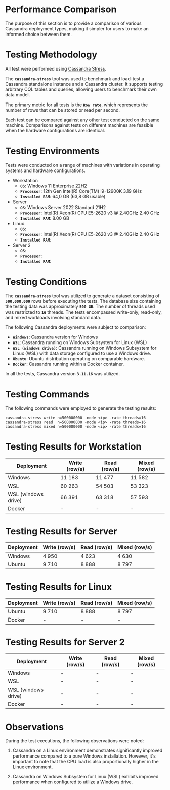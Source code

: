 # Performance Comparison

The purpose of this section is to provide a comparison of various Cassandra deployment types, making it simpler for users to make an informed choice between them.

# Testing Methodology

All test were performed using [Cassandra Stress](https://cassandra.apache.org/doc/stable/cassandra/tools/cassandra_stress.html).

The **`cassandra-stress`** tool was used to benchmark and load-test a Cassandra standalone instance and a Cassandra cluster. It supports testing arbitrary CQL tables and queries, allowing users to benchmark their own data model.

The primary metric for all tests is the **`Row rate`**, which represents the number of rows that can be stored or read per second.

Each test can be compared against any other test conducted on the same machine. Comparisons against tests on different machines are feasible when the hardware configurations are identical.

# Testing Environments

Tests were conducted on a range of machines with variations in operating systems and hardware configurations.

* Workstation
    - **`OS`**: Windows 11 Enterprise 22H2
    - **`Processor`**: 12th Gen Intel(R) Core(TM) i9-12900K   3.19 GHz
    - **`Installed RAM`**: 64,0 GB (63,8 GB usable)
* Server
    - **`OS`**: Windows Server 2022 Standard 21H2
    - **`Processor`**: Intel(R) Xeon(R) CPU E5-2620 v3 @ 2.40GHz   2.40 GHz
    - **`Installed RAM`**: 8.00 GB
* Linux
    - **`OS`**:
    - **`Processor`**: Intel(R) Xeon(R) CPU E5-2620 v3 @ 2.40GHz   2.40 GHz
    - **`Installed RAM`**:
* Server 2
    - **`OS`**:
    - **`Processor`**:
    - **`Installed RAM`**:

# Testing Conditions

The **`cassandra-stress`** tool was utilized to generate a dataset consisting of **`500,000,000`** rows before executing the tests. The database size containing the testing data was approximately **`500 GB`**. The number of threads used was restricted to **`16`** threads. The tests encompassed write-only, read-only, and mixed workloads involving standard data.

The following Cassandra deployments were subject to comparison:

* **`Windows`**: Cassandra version for Windows
* **`WSL`**: Cassandra running on Windows Subsystem for Linux (WSL)
* **`WSL (windows drive)`**: Cassandra running on Windows Subsystem for Linux (WSL) with data storage configured to use a Windows drive.
* **`Ubuntu`**: Ubuntu distribution operating on comparable hardware.
* **`Docker`**: Cassandra running within a Docker container.

In all the tests, Cassandra version **`3.11.16`** was utilized.

# Testing Commands

The following commands were employed to generate the testing results:

```shell
cassandra-stress write n=500000000 -node <ip> -rate threads=16
cassandra-stress read  n=500000000 -node <ip> -rate threads=16
cassandra-stress mixed n=500000000 -node <ip> -rate threads=16
```

# Testing Results for Workstation

| Deployment          | Write (row/s) | Read (row/s) | Mixed (row/s) |
| ------------------- | ------------- | ------------ | ------------- |
| Windows             | 11 183        | 11 477       | 11 582        |
| WSL                 | 60 263        | 54 503       | 53 323        |
| WSL (windows drive) | 66 391        | 63 318       | 57 593        |
| Docker              | -             | -            | -             |

# Testing Results for Server

| Deployment          | Write (row/s) | Read (row/s) | Mixed (row/s) |
| ------------------- | ------------- | ------------ | ------------- |
| Windows             | 4 950         | 4 623        | 4 630         |
| Ubuntu              | 9 710         | 8 888        | 8 797         |

# Testing Results for Linux

| Deployment          | Write (row/s) | Read (row/s) | Mixed (row/s) |
| ------------------- | ------------- | ------------ | ------------- |
| Ubuntu              | 9 710         | 8 888        | 8 797         |
| Docker              | -             | -            | -             |

# Testing Results for Server 2

| Deployment          | Write (row/s) | Read (row/s) | Mixed (row/s) |
| ------------------- | ------------- | ------------ | ------------- |
| Windows             | -             | -            | -             |
| WSL                 | -             | -            | -             |
| WSL (windows drive) | -             | -            | -             |
| Docker              | -             | -            | -             |

# Observations

During the test executions, the following observations were noted:

1. Cassandra on a Linux environment demonstrates significantly improved performance compared to a pure Windows installation. However, it's important to note that the CPU load is also proportionally higher in the Linux environment.

2. Cassandra on Windows Subsystem for Linux (WSL) exhibits improved performance when configured to utilize a Windows drive.